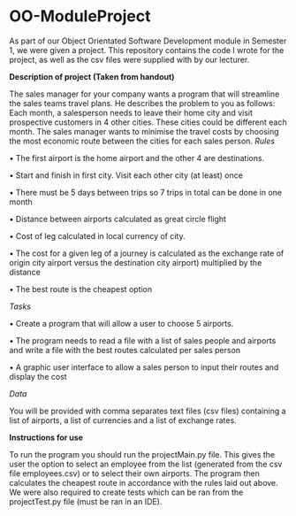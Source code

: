 # OO-ModuleProject
As part of our Object Orientated Software Development module in Semester 1, we were given a project. This repository contains the code I wrote for the project, as well as the csv files were supplied with by our lecturer.

**Description of project (Taken from handout)**

The sales manager for your company wants a program that will
streamline the sales teams travel plans. He describes the problem to
you as follows:
Each month, a salesperson needs to leave their home city and visit
prospective customers in 4 other cities. These cities could be different
each month. The sales manager wants to minimise the travel costs by
choosing the most economic route between the cities for each sales
person.
*Rules* 	

• The first airport is the home airport and the other 4 are
destinations.

• Start and finish in first city. Visit each other city (at least) once

• There must be 5 days between trips so 7 trips in total can be
done in one month

• Distance between airports calculated as great circle flight

• Cost of leg calculated in local currency of city.

• The cost for a given leg of a journey is calculated as the
exchange rate of origin city airport versus the destination city
airport) multiplied by the distance

• The best route is the cheapest option

*Tasks*

• Create a program that will allow a user to choose 5 airports.

• The program needs to read a file with a list of sales people and
airports and write a file with the best routes calculated per sales
person

• A graphic user interface to allow a sales person to input their
routes and display the cost

*Data*

You will be provided with comma separates text files (csv files)
containing a list of airports, a list of currencies and a list of exchange
rates.

**Instructions for use**

To run the program you should run the projectMain.py file. This gives the user the option to select an employee from the list (generated from the csv file employees.csv) or to select their own airports. The program then calculates the cheapest route in accordance with the rules laid out above. 
We were also required to create tests which can be ran from the projectTest.py file (must be ran in an IDE).